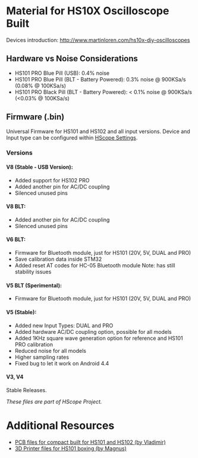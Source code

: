 # Material for HS10X Oscilloscope Built

Devices introduction: http://www.martinloren.com/hs10x-diy-oscilloscopes

## Hardware vs Noise Considerations

- HS101 PRO Blue Pill (USB): 0.4% noise
- HS101 PRO Blue Pill (BLT - Battery Powered): 0.3% noise @ 900KSa/s (0.08% @ 100KSa/s)
- HS101 PRO Black Pill (BLT - Battery Powered): < 0.1% noise @ 900KSa/s (<0.03% @ 100KSa/s)

## Firmware (.bin)

Universal Firmware for HS101 and HS102 and all input versions. Device and Input type can be configured within <a href="http://hscope.martinloren.com/HS102-oscilloscope.html#flash_firmware" target="_blank">HScope Settings</a>.

### Versions

#### V8 (Stable - USB Version):
- Added support for HS102 PRO
- Added another pin for AC/DC coupling
- Silenced unused pins

#### V8 BLT:
- Added another pin for AC/DC coupling
- Silenced unused pins

#### V6 BLT:
- Firmware for Bluetooth module, just for HS101 (20V, 5V, DUAL and PRO)
- Save calibration data inside STM32
- Added reset AT codes for HC-05 Bluetooth module
Note: has still stability issues

#### V5 BLT (Sperimental):
- Firmware for Bluetooth module, just for HS101 (20V, 5V, DUAL and PRO)

#### V5 (Stable):
- Added new Input Types: DUAL and PRO
- Added hardware AC/DC coupling option, possible for all models
- Added 1KHz square wave generation option for reference and HS101 PRO calibration
- Reduced noise for all models
- Higher sampling rates  
- Fixed bug to let it work on Android 4.4

#### V3, V4
Stable Releases.

*These files are part of HScope Project.*

# Additional Resources
- <a href="https://github.com/SUNsung/HScope_PCB" target="_blank">PCB files for compact built for HS101 and HS102 (by Vladimir)</a>
- <a href="https://www.thingiverse.com/thing:3940546" target="_blank">3D Printer files for HS101 boxing (by Magnus)</a>
